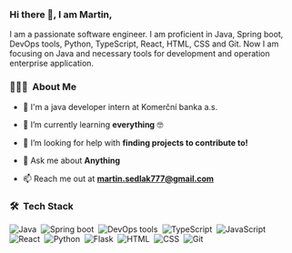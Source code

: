 ### Hi there 👋, I am Martin, 

I am a passionate software engineer. I am proficient in Java, Spring boot, DevOps tools, Python, TypeScript, React, HTML, CSS and Git. Now I am focusing on Java and necessary tools for development and operation enterprise application.

### 👨🏻‍💻 &nbsp;About Me

- 🔭 I'm a java developer intern at Komerční banka a.s.

- 🌱 I’m currently learning **everything** 🤓

- 🤝 I’m looking for help with **finding projects to contribute to!**

- 💬 Ask me about **Anything**

- 📫 Reach me out at **martin.sedlak777@gmail.com**

### 🛠 &nbsp;Tech Stack

![Java](https://img.shields.io/badge/-Java-05122A?style=flat&logo=java)&nbsp;
![Spring boot](https://img.shields.io/badge/-SpringBoot-05122A?style=flat&logo=springboot)&nbsp;
![DevOps tools](https://img.shields.io/badge/-DevOps-05122A?style=flat&logo=devops)&nbsp;
![TypeScript](https://img.shields.io/badge/-TypeScript-05122A?style=flat&logo=typescript)&nbsp;
![JavaScript](https://img.shields.io/badge/-JavaScript-05122A?style=flat&logo=javascript)&nbsp;
![React](https://img.shields.io/badge/-ReactJs-05122A?style=flat&logo=react)&nbsp;
![Python](https://img.shields.io/badge/-Python-05122A?style=flat&logo=python)&nbsp;
![Flask](https://img.shields.io/badge/-Flask-05122A?style=flat&logo=flask&logoColor=A8B9CC)&nbsp;
![HTML](https://img.shields.io/badge/-HTML-05122A?style=flat&logo=HTML5)&nbsp;
![CSS](https://img.shields.io/badge/-CSS-05122A?style=flat&logo=CSS3&logoColor=1572B6)&nbsp;
![Git](https://img.shields.io/badge/-Git-05122A?style=flat&logo=git)&nbsp;
